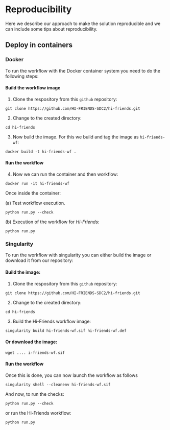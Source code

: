 # Reproducibility

Here we describe our approach to make the solution reproducible and we can include some tips about reproducibility.


## Deploy in containers

### Docker

To run the workflow with the Docker container system you need to do the following steps:

#### Build the workflow image

1. Clone the respository from this ``github`` repository:

```
git clone https://github.com/HI-FRIENDS-SDC2/hi-friends.git
```

2. Change to the created directory:

```
cd hi-friends
```

3. Now build the image. For this we build and tag the image as ``hi-friends-wf``:

```
docker build -t hi-friends-wf .
```

#### Run the workflow

4. Now we can run the container and then workflow:

```
docker run -it hi-friends-wf

```

Once inside the container:

(a) Test workflow execution.

```
python run.py --check
```

(b) Execution of the workflow for *Hi-Friends*:

```
python run.py 
```


### Singularity

To run the workflow with singularity you can either build the image or download it from our repository:

#### Build the image:

1. Clone the respository from this ``github`` repository:

```
git clone https://github.com/HI-FRIENDS-SDC2/hi-friends.git
```

2. Change to the created directory:

```
cd hi-friends
```

3. Build the Hi-Friends workflow image:

```
singularity build hi-friends-wf.sif hi-friends-wf.def
```

#### Or download the image:

```
wget .... i-friends-wf.sif
```

#### Run the workflow

Once this is done, you can now launch the workflow as follows

```
singularity shell --cleanenv hi-friends-wf.sif 
```

And now, to run the checks:

```
python run.py --check
```

or run the Hi-Friends workflow:

```
python run.py
```



